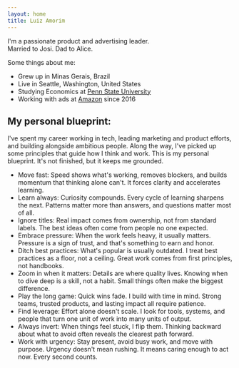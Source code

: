 ```yaml
---
layout: home
title: Luiz Amorim
---
```


I'm a passionate product and advertising leader.  
Married to Josi. Dad to Alice.

Some things about me:

- Grew up in Minas Gerais, Brazil
- Live in Seattle, Washington, United States
- Studying Economics at [Penn State University](https://www.psu.edu/)
- Working with ads at [Amazon](https://www.linkedin.com/in/luizamorim/) since 2016

## My personal blueprint:

I've spent my career working in tech, leading marketing and product efforts, and building alongside ambitious people. Along the way, I've picked up some principles that guide how I think and work. This is my personal blueprint. It's not finished, but it keeps me grounded.

- Move fast: Speed shows what's working, removes blockers, and builds momentum that thinking alone can't. It forces clarity and accelerates learning.
- Learn always: Curiosity compounds. Every cycle of learning sharpens the next. Patterns matter more than answers, and questions matter most of all.
- Ignore titles: Real impact comes from ownership, not from standard labels. The best ideas often come from people no one expected.
- Embrace pressure: When the work feels heavy, it usually matters. Pressure is a sign of trust, and that's something to earn and honor.
- Ditch best practices: What's popular is usually outdated. I treat best practices as a floor, not a ceiling. Great work comes from first principles, not handbooks.
- Zoom in when it matters: Details are where quality lives. Knowing when to dive deep is a skill, not a habit. Small things often make the biggest difference.
- Play the long game: Quick wins fade. I build with time in mind. Strong teams, trusted products, and lasting impact all require patience.
- Find leverage: Effort alone doesn't scale. I look for tools, systems, and people that turn one unit of work into many units of output.
- Always invert: When things feel stuck, I flip them. Thinking backward about what to avoid often reveals the clearest path forward.
- Work with urgency: Stay present, avoid busy work, and move with purpose. Urgency doesn't mean rushing. It means caring enough to act now. Every second counts.

